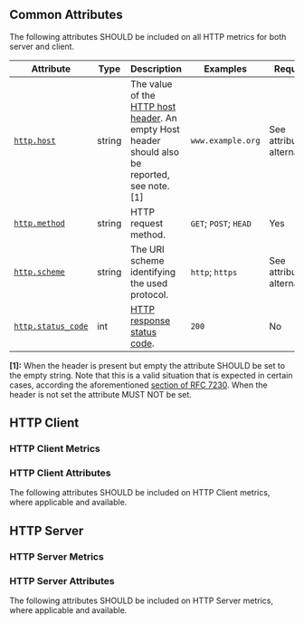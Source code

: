 
## Common Attributes

The following attributes SHOULD be included on all HTTP metrics for both server and client. 

<!-- semconv metric.http -->
| Attribute  | Type | Description  | Examples  | Required |
|---|---|---|---|---|
| [`http.host`](../../trace/semantic_conventions/http.md) | string | The value of the [HTTP host header](https://tools.ietf.org/html/rfc7230#section-5.4). An empty Host header should also be reported, see note. [1] | `www.example.org` | See attribute alternatives |
| [`http.method`](../../trace/semantic_conventions/http.md) | string | HTTP request method. | `GET`; `POST`; `HEAD` | Yes |
| [`http.scheme`](../../trace/semantic_conventions/http.md) | string | The URI scheme identifying the used protocol. | `http`; `https` | See attribute alternative |
| [`http.status_code`](../../trace/semantic_conventions/http.md) | int | [HTTP response status code](https://tools.ietf.org/html/rfc7231#section-6). | `200` | No |

**[1]:** When the header is present but empty the attribute SHOULD be set to the empty string. Note that this is a valid situation that is expected in certain cases, according the aforementioned [section of RFC 7230](https://tools.ietf.org/html/rfc7230#section-5.4). When the header is not set the attribute MUST NOT be set.
<!-- endsemconv -->

## HTTP Client 

### HTTP Client Metrics

<!-- semconv metric.http.client(metric_table,remove_constraints) -->
<!-- endsemconv -->

### HTTP Client Attributes

The following attributes SHOULD be included on HTTP Client metrics, where applicable and available.

<!-- semconv metric.http.client -->
<!-- endsemconv -->

## HTTP Server

### HTTP Server Metrics

<!-- semconv metric.http.server(metric_table,remove_constraints) -->
<!-- endsemconv -->

### HTTP Server Attributes

The following attributes SHOULD be included on HTTP Server metrics, where applicable and available.

<!-- semconv metric.http.server -->

<!-- endsemconv -->
